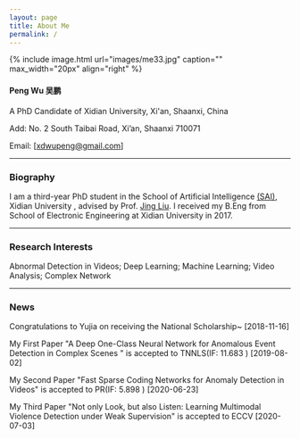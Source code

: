 ```yaml
---
layout: page
title: About Me
permalink: /
---
```


{% include image.html url="images/me33.jpg" caption="" max_width="20px" align="right" %}

#### Peng Wu 吴鹏

A PhD Candidate of Xidian University, Xi'an, Shaanxi, China

Add: No. 2 South Taibai Road, Xi’an, Shaanxi 710071

Email: [[xdwupeng@gmail.com](xdwupeng@gmail.com)]

---

### Biography

I am a third-year PhD student in the School of Artificial Intelligence [(SAI)](http://sai.xidian.edu.cn/ ), Xidian University , advised by Prof. [Jing Liu](http://web.xidian.edu.cn/liujing/). I received my B.Eng from School of  Electronic Engineering at Xidian University in 2017.

---

### Research Interests

Abnormal Detection in Videos; Deep Learning; Machine Learning; Video Analysis; Complex Network

------

### News

Congratulations to Yujia on receiving the National Scholarship~ [2018-11-16]

My First Paper "A Deep One-Class Neural Network for Anomalous Event Detection in Complex Scenes " is accepted to TNNLS(IF: 11.683 )  [2019-08-02]

My Second Paper "Fast Sparse Coding Networks for Anomaly Detection in Videos" is accepted to PR(IF: 5.898 )  [2020-06-23]

My Third Paper "Not only Look, but also Listen: Learning Multimodal Violence Detection under Weak Supervision" is accepted to ECCV [2020-07-03]

